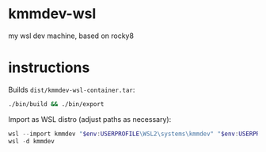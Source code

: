 # kmmdev-wsl

my wsl dev machine, based on rocky8

# instructions

Builds `dist/kmmdev-wsl-container.tar`:

```bash
./bin/build && ./bin/export
```

Import as WSL distro (adjust paths as necessary):

```powershell
wsl --import kmmdev "$env:USERPROFILE\WSL2\systems\kmmdev" "$env:USERPROFILE\WSL2\sources\kmmdev-wsl-container.tar"
wsl -d kmmdev
```
